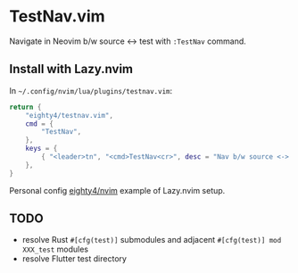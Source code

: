 # TestNav.vim

Navigate in Neovim b/w source <-> test with `:TestNav` command.

## Install with Lazy.nvim

In `~/.config/nvim/lua/plugins/testnav.vim`:

```lua
return {
    "eighty4/testnav.vim",
    cmd = {
        "TestNav",
    },
    keys = {
        { "<leader>tn", "<cmd>TestNav<cr>", desc = "Nav b/w source <-> test" },
    },
}

```

Personal config [eighty4/nvim](https://github.com/eighty4/nvim/blob/main/lua/adam/lazy.lua) example of Lazy.nvim setup.

## TODO

- resolve Rust `#[cfg(test)]` submodules and adjacent `#[cfg(test)] mod XXX_test` modules
- resolve Flutter test directory

